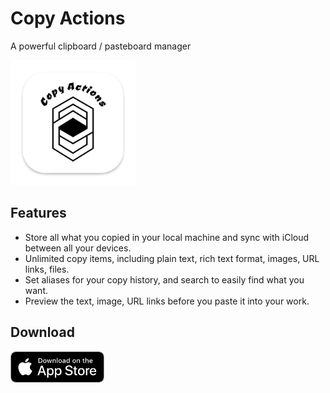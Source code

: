 # Copy Actions

A powerful clipboard / pasteboard manager

[<img src="assets/icon.png" width="200">](https://copy-actions.github.io/)

## Features

- Store all what you copied in your local machine and sync with iCloud between all your devices.
- Unlimited copy items, including plain text, rich text format, images, URL links, files.
- Set aliases for your copy history, and search to easily find what you want.
- Preview the text, image, URL links before you paste it into your work.

## Download

[<img src="assets/apple-badge.png" height="50">](https://apps.apple.com/cn/app/copy-actions/id1620755769)
